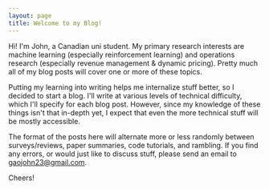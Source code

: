 ```yaml
---
layout: page
title: Welcome to my Blog!
---
```


Hi! I'm John, a Canadian uni student. My primary research interests are machine learning (especially reinforcement learning) and operations research (especially revenue management & dynamic pricing). Pretty much all of my blog posts will cover one or more of these topics.

Putting my learning into writing helps me internalize stuff better, so I decided to start a blog. I'll write at various levels of technical difficulty, which I'll specify for each blog post. However, since my knowledge of these things isn't that in-depth yet, I expect that even the more technical stuff will be mostly accessible.

The format of the posts here will alternate more or less randomly between surveys/reviews, paper summaries, code tutorials, and rambling. If you find any errors, or would just like to discuss stuff, please send an email to gaojohn23@gmail.com.

Cheers!
